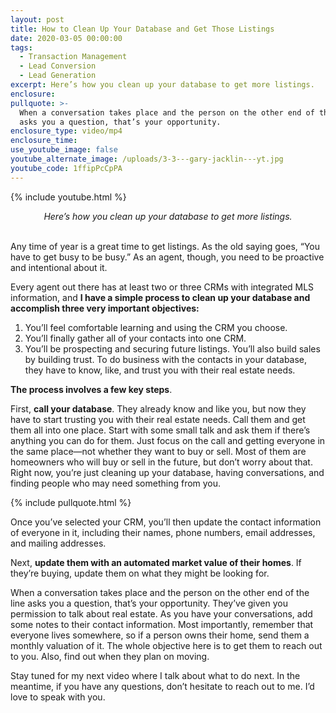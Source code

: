 ```yaml
---
layout: post
title: How to Clean Up Your Database and Get Those Listings
date: 2020-03-05 00:00:00
tags:
  - Transaction Management
  - Lead Conversion
  - Lead Generation
excerpt: Here’s how you clean up your database to get more listings.
enclosure:
pullquote: >-
  When a conversation takes place and the person on the other end of the line
  asks you a question, that’s your opportunity.
enclosure_type: video/mp4
enclosure_time:
use_youtube_image: false
youtube_alternate_image: /uploads/3-3---gary-jacklin---yt.jpg
youtube_code: 1ffipPcCpPA
---
```


{% include youtube.html %}

<center><em>Here&rsquo;s how you clean up your database to get more listings.</em></center>

<br>Any time of year is a great time to get listings. As the old saying goes, “You have to get busy to be busy.” As an agent, though, you need to be proactive and intentional about it.

Every agent out there has at least two or three CRMs with integrated MLS information, and **I have a simple process to clean up your database and accomplish three very important objectives:**

1. You’ll feel comfortable learning and using the CRM you choose.
2. You’ll finally gather all of your contacts into one CRM.
3. You’ll be prospecting and securing future listings. You’ll also build sales by building trust. To do business with the contacts in your database, they have to know, like, and trust you with their real estate needs.

**The process involves a few key steps**.

First, **call your database**. They already know and like you, but now they have to start trusting you with their real estate needs. Call them and get them all into one place. Start with some small talk and ask them if there’s anything you can do for them. Just focus on the call and getting everyone in the same place—not whether they want to buy or sell. Most of them are homeowners who will buy or sell in the future, but don’t worry about that. Right now, you’re just cleaning up your database, having conversations, and finding people who may need something from you.

{% include pullquote.html %}

Once you’ve selected your CRM, you’ll then update the contact information of everyone in it, including their names, phone numbers, email addresses, and mailing addresses.

Next, **update them with an automated market value of their homes**. If they’re buying, update them on what they might be looking for.

When a conversation takes place and the person on the other end of the line asks you a question, that’s your opportunity. They’ve given you permission to talk about real estate. As you have your conversations, add some notes to their contact information. Most importantly, remember that everyone lives somewhere, so if a person owns their home, send them a monthly valuation of it. The whole objective here is to get them to reach out to you. Also, find out when they plan on moving.

Stay tuned for my next video where I talk about what to do next. In the meantime, if you have any questions, don’t hesitate to reach out to me. I’d love to speak with you.